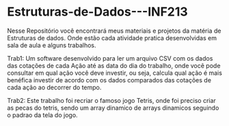 # Estruturas-de-Dados---INF213
Nesse Repositório você encontrará meus materiais e projetos da matéria de Estruturas de dados.
Onde estão cada atividade pratica desenvolvidas em sala de aula e alguns trabalhos.

Trab1: Um software desenvolvido para ler um arquivo CSV com os dados das cotações de cada Ação até as data
do dia do trabalho, onde você pode consultar em qual ação você deve investir, ou seja, calcula qual ação
é mais benéfica investir de acordo com os dados comparados das cotações de cada ação ao decorrer do tempo.

Trab2: Este trabalho foi recriar o famoso jogo Tetris, onde foi preciso criar as pecas do tetris, 
sendo um array dinamico de arrays dinamicos seguindo o padrao da tela do jogo.
